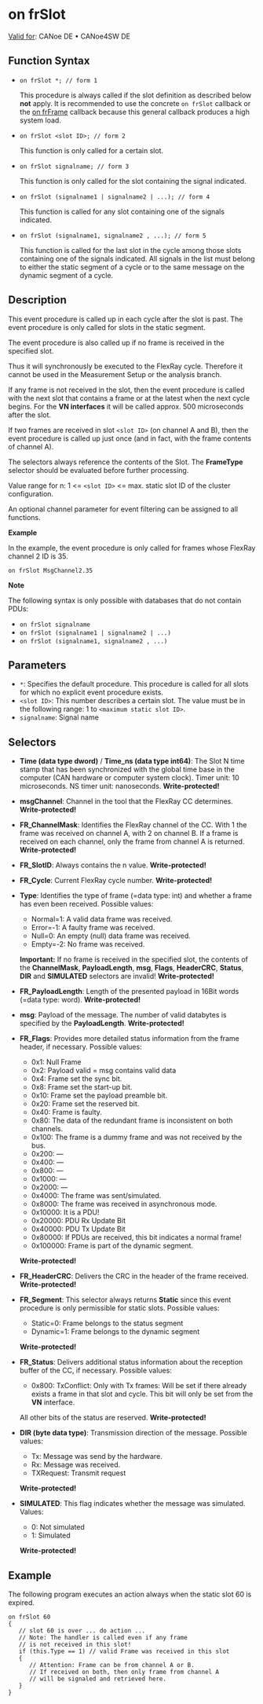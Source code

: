 # on frSlot

[Valid for](../../../Shared/FeatureAvailability.md): CANoe DE • CANoe4SW DE

## Function Syntax

- `on frSlot *; // form 1`

  This procedure is always called if the slot definition as described below **not** apply. It is recommended to use the concrete `on frSlot` callback or the [on frFrame](CAPLfunctionOnFRFrame.md) callback because this general callback produces a high system load.

- `on frSlot <slot ID>; // form 2`

  This function is only called for a certain slot.

- `on frSlot signalname; // form 3`

  This function is only called for the slot containing the signal indicated.

- `on frSlot (signalname1 | signalname2 | ...); // form 4`

  This function is called for any slot containing one of the signals indicated.

- `on frSlot (signalname1, signalname2 , ...); // form 5`

  This function is called for the last slot in the cycle among those slots containing one of the signals indicated. All signals in the list must belong to either the static segment of a cycle or to the same message on the dynamic segment of a cycle.

## Description

This event procedure is called up in each cycle after the slot is past. The event procedure is only called for slots in the static segment.

The event procedure is also called up if no frame is received in the specified slot.

Thus it will synchronously be executed to the FlexRay cycle. Therefore it cannot be used in the Measurement Setup or the analysis branch.

If any frame is not received in the slot, then the event procedure is called with the next slot that contains a frame or at the latest when the next cycle begins. For the **VN interfaces** it will be called approx. 500 microseconds after the slot.

If two frames are received in slot `<slot ID>` (on channel A and B), then the event procedure is called up just once (and in fact, with the frame contents of channel A).

The selectors always reference the contents of the Slot. The **FrameType** selector should be evaluated before further processing.

Value range for n: 1 <= `<slot ID>` <= max. static slot ID of the cluster configuration.

An optional channel parameter for event filtering can be assigned to all functions.

**Example**

In the example, the event procedure is only called for frames whose FlexRay channel 2 ID is 35.

```plaintext
on frSlot MsgChannel2.35
```

**Note**

The following syntax is only possible with databases that do not contain PDUs:

- `on frSlot signalname`
- `on frSlot (signalname1 | signalname2 | ...)`
- `on frSlot (signalname1, signalname2 , ...)`

## Parameters

- `*`: Specifies the default procedure. This procedure is called for all slots for which no explicit event procedure exists.
- `<slot ID>`: This number describes a certain slot. The value must be in the following range: 1 to `<maximum static slot ID>`.
- `signalname`: Signal name

## Selectors

- **Time (data type dword)** / **Time_ns (data type int64)**: The Slot N time stamp that has been synchronized with the global time base in the computer (CAN hardware or computer system clock). Timer unit: 10 microseconds. NS timer unit: nanoseconds. **Write-protected!**

- **msgChannel**: Channel in the tool that the FlexRay CC determines. **Write-protected!**

- **FR_ChannelMask**: Identifies the FlexRay channel of the CC. With 1 the frame was received on channel A, with 2 on channel B. If a frame is received on each channel, only the frame from channel A is returned. **Write-protected!**

- **FR_SlotID**: Always contains the n value. **Write-protected!**

- **FR_Cycle**: Current FlexRay cycle number. **Write-protected!**

- **Type**: Identifies the type of frame (=data type: int) and whether a frame has even been received. Possible values:

  - Normal=1: A valid data frame was received.
  - Error=-1: A faulty frame was received.
  - Null=0: An empty (null) data frame was received.
  - Empty=-2: No frame was received.

  **Important:** If no frame is received in the specified slot, the contents of the **ChannelMask**, **PayloadLength**, **msg**, **Flags**, **HeaderCRC**, **Status**, **DIR** and **SIMULATED** selectors are invalid! **Write-protected!**

- **FR_PayloadLength**: Length of the presented payload in 16Bit words (=data type: word). **Write-protected!**

- **msg**: Payload of the message. The number of valid databytes is specified by the **PayloadLength**. **Write-protected!**

- **FR_Flags**: Provides more detailed status information from the frame header, if necessary. Possible values:

  - 0x1: Null Frame
  - 0x2: Payload valid = msg contains valid data
  - 0x4: Frame set the sync bit.
  - 0x8: Frame set the start-up bit.
  - 0x10: Frame set the payload preamble bit.
  - 0x20: Frame set the reserved bit.
  - 0x40: Frame is faulty.
  - 0x80: The data of the redundant frame is inconsistent on both channels.
  - 0x100: The frame is a dummy frame and was not received by the bus.
  - 0x200: —
  - 0x400: —
  - 0x800: —
  - 0x1000: —
  - 0x2000: —
  - 0x4000: The frame was sent/simulated.
  - 0x8000: The frame was received in asynchronous mode.
  - 0x10000: It is a PDU!
  - 0x20000: PDU Rx Update Bit
  - 0x40000: PDU Tx Update Bit
  - 0x80000: If PDUs are received, this bit indicates a normal frame!
  - 0x100000: Frame is part of the dynamic segment.

  **Write-protected!**

- **FR_HeaderCRC**: Delivers the CRC in the header of the frame received. **Write-protected!**

- **FR_Segment**: This selector always returns **Static** since this event procedure is only permissible for static slots. Possible values:

  - Static=0: Frame belongs to the status segment
  - Dynamic=1: Frame belongs to the dynamic segment

  **Write-protected!**

- **FR_Status**: Delivers additional status information about the reception buffer of the CC, if necessary. Possible values:

  - 0x800: TxConflict: Only with Tx frames: Will be set if there already exists a frame in that slot and cycle. This bit will only be set from the **VN** interface.

  All other bits of the status are reserved. **Write-protected!**

- **DIR (byte data type)**: Transmission direction of the message. Possible values:

  - Tx: Message was send by the hardware.
  - Rx: Message was received.
  - TXRequest: Transmit request

  **Write-protected!**

- **SIMULATED**: This flag indicates whether the message was simulated. Values:

  - 0: Not simulated
  - 1: Simulated

  **Write-protected!**

## Example

The following program executes an action always when the static slot 60 is expired.

```plaintext
on frSlot 60
{
   // slot 60 is over ... do action ...
   // Note: The handler is called even if any frame
   // is not received in this slot!
   if (this.Type == 1) // valid Frame was received in this slot
   {
      // Attention: Frame can be from channel A or B.
      // If received on both, then only frame from channel A
      // will be signaled and retrieved here.
   }
}
```
